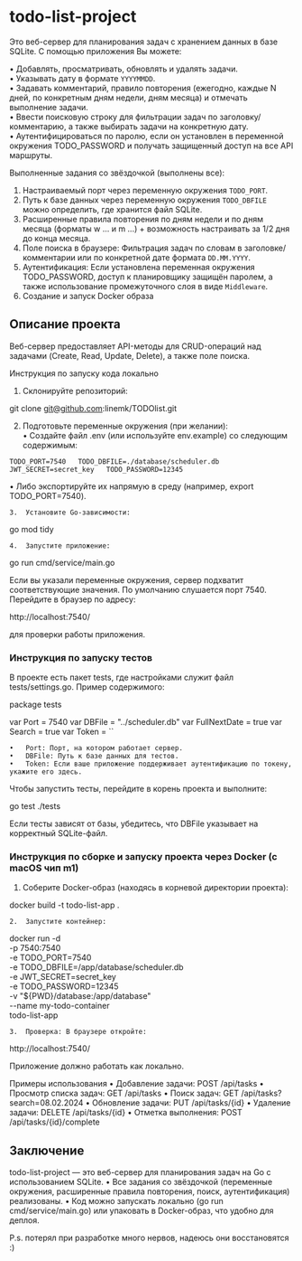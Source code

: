 # todo-list-project

Это веб-сервер для планирования задач с хранением данных в базе SQLite. 
С помощью приложения Вы можете:

•	Добавлять, просматривать, обновлять и удалять задачи.  
•	Указывать дату в формате `YYYYMMDD`.  
•	Задавать комментарий, правило повторения (ежегодно, каждые N дней, по конкретным дням недели, дням месяца) и отмечать выполнение задачи.  
•	Ввести поисковую строку для фильтрации задач по заголовку/комментарию, а также выбирать задачи на конкретную дату.  
•	Аутентифицироваться по паролю, если он установлен в переменной окружения TODO_PASSWORD и получать защищенный доступ на все API маршруты.

Выполненные задания со звёздочкой (выполнены все): 
1.	Настраиваемый порт через переменную окружения `TODO_PORT`.
2.	Путь к базе данных через переменную окружения `TODO_DBFILE` можно определить, где хранится файл SQLite.
3.	Расширенные правила повторения по дням недели и по дням месяца (форматы w ... и m ...) + возможность настраивать за 1/2 дня до конца месяца.
4.	Поле поиска в браузере: Фильтрация задач по словам в заголовке/комментарии или по конкретной дате формата `DD.MM.YYYY`.
5.	Аутентификация: Если установлена переменная окружения TODO_PASSWORD, доступ к планировщику защищён паролем, а также использование промежуточного слоя в виде `Middleware`.
6.  Создание и запуск Docker образа 

## Описание проекта

Веб-сервер предоставляет API-методы для CRUD-операций над задачами (Create, Read, Update, Delete), а также поле поиска.

Инструкция по запуску кода локально
1.	Склонируйте репозиторий:

git clone git@github.com:linemk/TODOlist.git

2.	Подготовьте переменные окружения (при желании):  
	•	Создайте файл .env (или используйте env.example) со следующим содержимым:

`TODO_PORT=7540  
TODO_DBFILE=./database/scheduler.db  
JWT_SECRET=secret_key  
TODO_PASSWORD=12345`


   • Либо экспортируйте их напрямую в среду (например, export TODO_PORT=7540).

	3.	Установите Go-зависимости:

go mod tidy

	4.	Запустите приложение:

go run cmd/service/main.go

Если вы указали переменные окружения, сервер подхватит соответствующие значения.
По умолчанию слушается порт 7540. Перейдите в браузер по адресу:

http://localhost:7540/

для проверки работы приложения.

### Инструкция по запуску тестов

В проекте есть пакет tests, где настройками служит файл tests/settings.go. Пример содержимого:

package tests

var Port = 7540
var DBFile = "../scheduler.db"
var FullNextDate = true
var Search = true
var Token = ``

	•	Port: Порт, на котором работает сервер.
	•	DBFile: Путь к базе данных для тестов.
	•	Token: Если ваше приложение поддерживает аутентификацию по токену, укажите его здесь.

Чтобы запустить тесты, перейдите в корень проекта и выполните:

go test ./tests

Если тесты зависят от базы, убедитесь, что DBFile указывает на корректный SQLite-файл.

### Инструкция по сборке и запуску проекта через Docker (с macOS чип m1)
1.	Соберите Docker-образ (находясь в корневой директории проекта):

docker build -t todo-list-app .


	2.	Запустите контейнер:

docker run -d \
-p 7540:7540 \
-e TODO_PORT=7540 \
-e TODO_DBFILE=/app/database/scheduler.db \
-e JWT_SECRET=secret_key \
-e TODO_PASSWORD=12345 \
-v "${PWD}/database:/app/database" \
--name my-todo-container \
todo-list-app

	3.	Проверка: В браузере откройте:

http://localhost:7540/

Приложение должно работать как локально.

Примеры использования
•	Добавление задачи: POST /api/tasks
•	Просмотр списка задач: GET /api/tasks
•	Поиск задач: GET /api/tasks?search=08.02.2024
•	Обновление задачи: PUT /api/tasks/{id}
•	Удаление задачи: DELETE /api/tasks/{id}
•	Отметка выполнения: POST /api/tasks/{id}/complete

## Заключение

todo-list-project — это веб-сервер для планирования задач на Go с использованием SQLite.
•	Все задания со звёздочкой (переменные окружения, расширенные правила повторения, поиск, аутентификация) реализованы.
•	Код можно запускать локально (go run cmd/service/main.go) или упаковать в Docker-образ, что удобно для деплоя.

P.s. потерял при разработке много нервов, надеюсь они восстановятся :) 